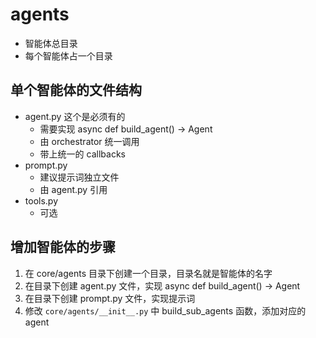 # agents

- 智能体总目录
- 每个智能体占一个目录

## 单个智能体的文件结构

- agent.py 这个是必须有的
    - 需要实现 async def build_agent() -> Agent
    - 由 orchestrator 统一调用
    - 带上统一的 callbacks
- prompt.py
    - 建议提示词独立文件
    - 由 agent.py 引用
- tools.py
    - 可选

## 增加智能体的步骤

1. 在 core/agents 目录下创建一个目录，目录名就是智能体的名字
2. 在目录下创建 agent.py 文件，实现 async def build_agent() -> Agent
3. 在目录下创建 prompt.py 文件，实现提示词
4. 修改 `core/agents/__init__.py` 中 build_sub_agents 函数，添加对应的 agent